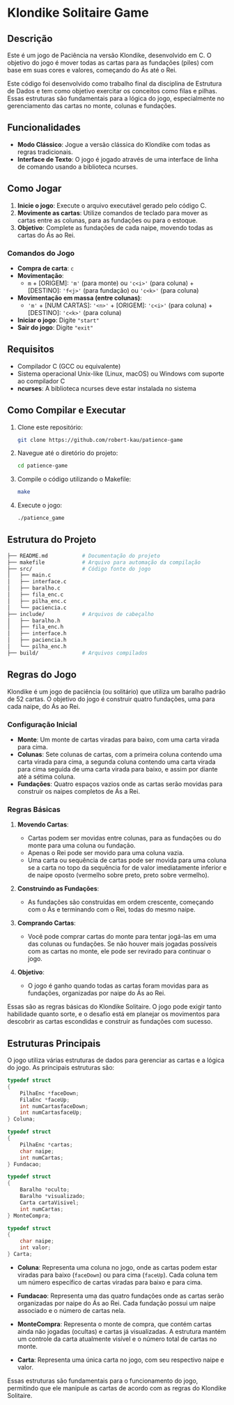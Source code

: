
# Klondike Solitaire Game

## Descrição

Este é um jogo de Paciência na versão Klondike, desenvolvido em C. O objetivo do jogo é mover todas as cartas para as fundações (piles) com base em suas cores e valores, começando do Ás até o Rei.

Este código foi desenvolvido como trabalho final da disciplina de Estrutura de Dados e tem como objetivo exercitar os conceitos como filas e pilhas. Essas estruturas são fundamentais para a lógica do jogo, especialmente no gerenciamento das cartas no monte, colunas e fundações.

## Funcionalidades

- **Modo Clássico**: Jogue a versão clássica do Klondike com todas as regras tradicionais.
- **Interface de Texto**: O jogo é jogado através de uma interface de linha de comando usando a biblioteca ncurses.


## Como Jogar

1. **Inicie o jogo**: Execute o arquivo executável gerado pelo código C.
2. **Movimente as cartas**: Utilize comandos de teclado para mover as cartas entre as colunas, para as fundações ou para o estoque.
3. **Objetivo**: Complete as fundações de cada naipe, movendo todas as cartas do Ás ao Rei.

### Comandos do Jogo

- **Compra de carta**: `c`
- **Movimentação**:
  - `m` + [ORIGEM]: `'m'` (para monte) ou `'c<i>'` (para coluna) + [DESTINO]: `'f<j>'` (para fundação) ou `'c<k>'` (para coluna)
- **Movimentação em massa (entre colunas)**:
  - `'m'` + [NUM CARTAS]: `'<n>'` + [ORIGEM]: `'c<i>'` (para coluna) + [DESTINO]: `'c<k>'` (para coluna)
- **Iniciar o jogo**: Digite `"start"`
- **Sair do jogo**: Digite `"exit"`

## Requisitos

- Compilador C (GCC ou equivalente)
- Sistema operacional Unix-like (Linux, macOS) ou Windows com suporte ao compilador C
- **ncurses**: A biblioteca ncurses deve estar instalada no sistema

## Como Compilar e Executar

1. Clone este repositório:
    ```bash
    git clone https://github.com/robert-kau/patience-game
    ```
2. Navegue até o diretório do projeto:
    ```bash
    cd patience-game
    ```
3. Compile o código utilizando o Makefile:
    ```bash
    make
    ```
4. Execute o jogo:
    ```bash
    ./patience_game
    ```

## Estrutura do Projeto

```bash
├── README.md           # Documentação do projeto
├── makefile            # Arquivo para automação da compilação
├── src/                # Código fonte do jogo
│   ├── main.c
│   ├── interface.c
│   ├── baralho.c
│   ├── fila_enc.c
│   ├── pilha_enc.c
│   └── paciencia.c
├── include/            # Arquivos de cabeçalho
│   ├── baralho.h
│   ├── fila_enc.h
│   ├── interface.h
│   ├── paciencia.h
│   └── pilha_enc.h
├── build/              # Arquivos compilados
```


## Regras do Jogo

Klondike é um jogo de paciência (ou solitário) que utiliza um baralho padrão de 52 cartas. O objetivo do jogo é construir quatro fundações, uma para cada naipe, do Ás ao Rei.

### Configuração Inicial

- **Monte**: Um monte de cartas viradas para baixo, com uma carta virada para cima.
- **Colunas**: Sete colunas de cartas, com a primeira coluna contendo uma carta virada para cima, a segunda coluna contendo uma carta virada para cima seguida de uma carta virada para baixo, e assim por diante até a sétima coluna.
- **Fundações**: Quatro espaços vazios onde as cartas serão movidas para construir os naipes completos de Ás a Rei.

### Regras Básicas

1. **Movendo Cartas**: 
   - Cartas podem ser movidas entre colunas, para as fundações ou do monte para uma coluna ou fundação.
   - Apenas o Rei pode ser movido para uma coluna vazia.
   - Uma carta ou sequência de cartas pode ser movida para uma coluna se a carta no topo da sequência for de valor imediatamente inferior e de naipe oposto (vermelho sobre preto, preto sobre vermelho).

2. **Construindo as Fundações**:
   - As fundações são construídas em ordem crescente, começando com o Ás e terminando com o Rei, todas do mesmo naipe.

3. **Comprando Cartas**:
   - Você pode comprar cartas do monte para tentar jogá-las em uma das colunas ou fundações. Se não houver mais jogadas possíveis com as cartas no monte, ele pode ser revirado para continuar o jogo.

4. **Objetivo**:
   - O jogo é ganho quando todas as cartas foram movidas para as fundações, organizadas por naipe do Ás ao Rei.

Essas são as regras básicas do Klondike Solitaire. O jogo pode exigir tanto habilidade quanto sorte, e o desafio está em planejar os movimentos para descobrir as cartas escondidas e construir as fundações com sucesso.

## Estruturas Principais

O jogo utiliza várias estruturas de dados para gerenciar as cartas e a lógica do jogo. As principais estruturas são:

```c
typedef struct
{
    PilhaEnc *faceDown;
    FilaEnc *faceUp;
    int numCartasfaceDown;
    int numCartasfaceUp;
} Coluna;

typedef struct
{
    PilhaEnc *cartas;
    char naipe;
    int numCartas;
} Fundacao;

typedef struct
{
    Baralho *oculto;
    Baralho *visualizado;
    Carta cartaVisivel;
    int numCartas;
} MonteCompra;

typedef struct
{
    char naipe;
    int valor;
} Carta;
```

- **Coluna**: Representa uma coluna no jogo, onde as cartas podem estar viradas para baixo (`faceDown`) ou para cima (`faceUp`). Cada coluna tem um número específico de cartas viradas para baixo e para cima.

- **Fundacao**: Representa uma das quatro fundações onde as cartas serão organizadas por naipe do Ás ao Rei. Cada fundação possui um naipe associado e o número de cartas nela.

- **MonteCompra**: Representa o monte de compra, que contém cartas ainda não jogadas (ocultas) e cartas já visualizadas. A estrutura mantém um controle da carta atualmente visível e o número total de cartas no monte.

- **Carta**: Representa uma única carta no jogo, com seu respectivo naipe e valor.

Essas estruturas são fundamentais para o funcionamento do jogo, permitindo que ele manipule as cartas de acordo com as regras do Klondike Solitaire.